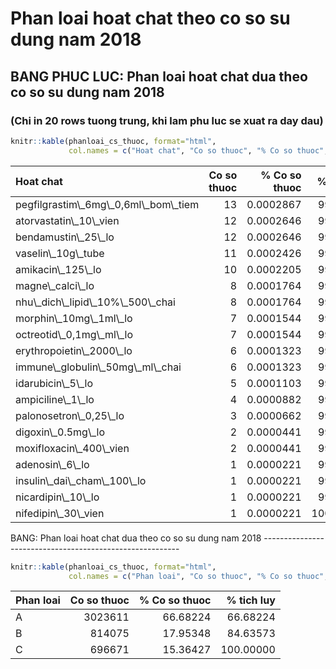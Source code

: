 Phan loai hoat chat theo co so su dung nam 2018
===============================================

BANG PHUC LUC: Phan loai hoat chat dua theo co so su dung nam 2018
------------------------------------------------------------------

### (Chi in 20 rows tuong trung, khi lam phu luc se xuat ra day dau)

``` r
knitr::kable(phanloai_cs_thuoc, format="html", 
             col.names = c("Hoat chat", "Co so thuoc", "% Co so thuoc", "% tich luy"))
```

<table>
<thead>
<tr>
<th style="text-align:left;">
Hoat chat
</th>
<th style="text-align:right;">
Co so thuoc
</th>
<th style="text-align:right;">
% Co so thuoc
</th>
<th style="text-align:right;">
% tich luy
</th>
</tr>
</thead>
<tbody>
<tr>
<td style="text-align:left;">
pegfilgrastim\_6mg\_0,6ml\_bom\_tiem
</td>
<td style="text-align:right;">
13
</td>
<td style="text-align:right;">
0.0002867
</td>
<td style="text-align:right;">
99.99764
</td>
</tr>
<tr>
<td style="text-align:left;">
atorvastatin\_10\_vien
</td>
<td style="text-align:right;">
12
</td>
<td style="text-align:right;">
0.0002646
</td>
<td style="text-align:right;">
99.99790
</td>
</tr>
<tr>
<td style="text-align:left;">
bendamustin\_25\_lo
</td>
<td style="text-align:right;">
12
</td>
<td style="text-align:right;">
0.0002646
</td>
<td style="text-align:right;">
99.99817
</td>
</tr>
<tr>
<td style="text-align:left;">
vaselin\_10g\_tube
</td>
<td style="text-align:right;">
11
</td>
<td style="text-align:right;">
0.0002426
</td>
<td style="text-align:right;">
99.99841
</td>
</tr>
<tr>
<td style="text-align:left;">
amikacin\_125\_lo
</td>
<td style="text-align:right;">
10
</td>
<td style="text-align:right;">
0.0002205
</td>
<td style="text-align:right;">
99.99863
</td>
</tr>
<tr>
<td style="text-align:left;">
magne\_calci\_lo
</td>
<td style="text-align:right;">
8
</td>
<td style="text-align:right;">
0.0001764
</td>
<td style="text-align:right;">
99.99881
</td>
</tr>
<tr>
<td style="text-align:left;">
nhu\_dich\_lipid\_10%\_500\_chai
</td>
<td style="text-align:right;">
8
</td>
<td style="text-align:right;">
0.0001764
</td>
<td style="text-align:right;">
99.99899
</td>
</tr>
<tr>
<td style="text-align:left;">
morphin\_10mg\_1ml\_lo
</td>
<td style="text-align:right;">
7
</td>
<td style="text-align:right;">
0.0001544
</td>
<td style="text-align:right;">
99.99914
</td>
</tr>
<tr>
<td style="text-align:left;">
octreotid\_0,1mg\_ml\_lo
</td>
<td style="text-align:right;">
7
</td>
<td style="text-align:right;">
0.0001544
</td>
<td style="text-align:right;">
99.99929
</td>
</tr>
<tr>
<td style="text-align:left;">
erythropoietin\_2000\_lo
</td>
<td style="text-align:right;">
6
</td>
<td style="text-align:right;">
0.0001323
</td>
<td style="text-align:right;">
99.99943
</td>
</tr>
<tr>
<td style="text-align:left;">
immune\_globulin\_50mg\_ml\_chai
</td>
<td style="text-align:right;">
6
</td>
<td style="text-align:right;">
0.0001323
</td>
<td style="text-align:right;">
99.99956
</td>
</tr>
<tr>
<td style="text-align:left;">
idarubicin\_5\_lo
</td>
<td style="text-align:right;">
5
</td>
<td style="text-align:right;">
0.0001103
</td>
<td style="text-align:right;">
99.99967
</td>
</tr>
<tr>
<td style="text-align:left;">
ampiciline\_1\_lo
</td>
<td style="text-align:right;">
4
</td>
<td style="text-align:right;">
0.0000882
</td>
<td style="text-align:right;">
99.99976
</td>
</tr>
<tr>
<td style="text-align:left;">
palonosetron\_0,25\_lo
</td>
<td style="text-align:right;">
3
</td>
<td style="text-align:right;">
0.0000662
</td>
<td style="text-align:right;">
99.99982
</td>
</tr>
<tr>
<td style="text-align:left;">
digoxin\_0.5mg\_lo
</td>
<td style="text-align:right;">
2
</td>
<td style="text-align:right;">
0.0000441
</td>
<td style="text-align:right;">
99.99987
</td>
</tr>
<tr>
<td style="text-align:left;">
moxifloxacin\_400\_vien
</td>
<td style="text-align:right;">
2
</td>
<td style="text-align:right;">
0.0000441
</td>
<td style="text-align:right;">
99.99991
</td>
</tr>
<tr>
<td style="text-align:left;">
adenosin\_6\_lo
</td>
<td style="text-align:right;">
1
</td>
<td style="text-align:right;">
0.0000221
</td>
<td style="text-align:right;">
99.99993
</td>
</tr>
<tr>
<td style="text-align:left;">
insulin\_dai\_cham\_100\_lo
</td>
<td style="text-align:right;">
1
</td>
<td style="text-align:right;">
0.0000221
</td>
<td style="text-align:right;">
99.99996
</td>
</tr>
<tr>
<td style="text-align:left;">
nicardipin\_10\_lo
</td>
<td style="text-align:right;">
1
</td>
<td style="text-align:right;">
0.0000221
</td>
<td style="text-align:right;">
99.99998
</td>
</tr>
<tr>
<td style="text-align:left;">
nifedipin\_30\_vien
</td>
<td style="text-align:right;">
1
</td>
<td style="text-align:right;">
0.0000221
</td>
<td style="text-align:right;">
100.00000
</td>
</tr>
</tbody>
</table>
BANG: Phan loai hoat chat dua theo co so su dung nam 2018
---------------------------------------------------------

``` r
knitr::kable(phanloai_cs_thuoc, format="html", 
             col.names = c("Phan loai", "Co so thuoc", "% Co so thuoc", "% tich luy"))
```

<table>
<thead>
<tr>
<th style="text-align:left;">
Phan loai
</th>
<th style="text-align:right;">
Co so thuoc
</th>
<th style="text-align:right;">
% Co so thuoc
</th>
<th style="text-align:right;">
% tich luy
</th>
</tr>
</thead>
<tbody>
<tr>
<td style="text-align:left;">
A
</td>
<td style="text-align:right;">
3023611
</td>
<td style="text-align:right;">
66.68224
</td>
<td style="text-align:right;">
66.68224
</td>
</tr>
<tr>
<td style="text-align:left;">
B
</td>
<td style="text-align:right;">
814075
</td>
<td style="text-align:right;">
17.95348
</td>
<td style="text-align:right;">
84.63573
</td>
</tr>
<tr>
<td style="text-align:left;">
C
</td>
<td style="text-align:right;">
696671
</td>
<td style="text-align:right;">
15.36427
</td>
<td style="text-align:right;">
100.00000
</td>
</tr>
</tbody>
</table>
